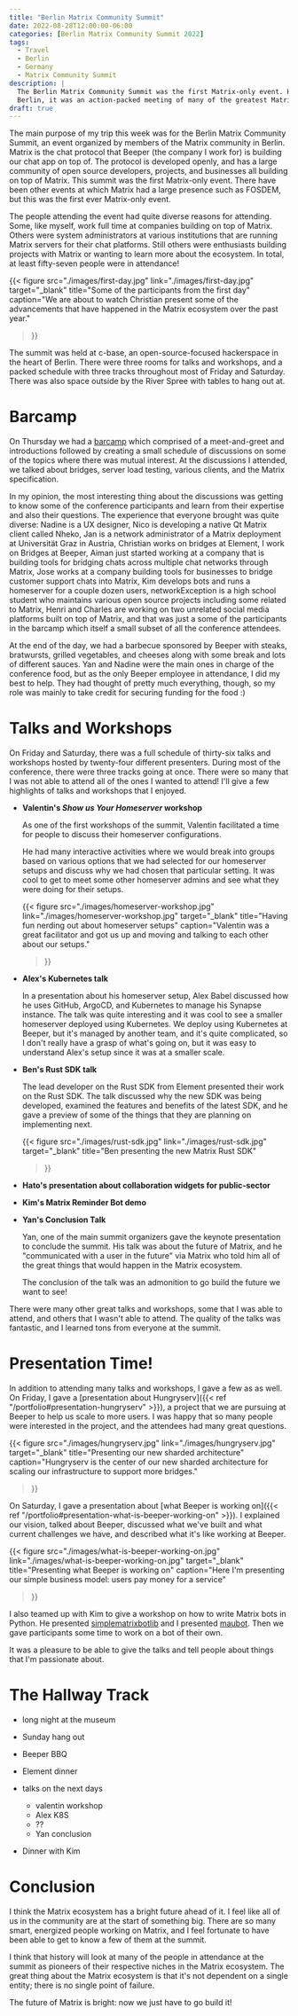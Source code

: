 ```yaml
---
title: "Berlin Matrix Community Summit"
date: 2022-08-28T12:00:00-06:00
categories: [Berlin Matrix Community Summit 2022]
tags:
  - Travel
  - Berlin
  - Germany
  - Matrix Community Summit
description: |
  The Berlin Matrix Community Summit was the first Matrix-only event. Hosted in
  Berlin, it was an action-packed meeting of many of the greatest Matrix-minds.
draft: true
---
```


The main purpose of my trip this week was for the Berlin Matrix Community
Summit, an event organized by members of the Matrix community in Berlin. Matrix
is the chat protocol that Beeper (the company I work for) is building our chat
app on top of. The protocol is developed openly, and has a large community of
open source developers, projects, and businesses all building on top of Matrix.
This summit was the first Matrix-only event. There have been other events at
which Matrix had a large presence such as FOSDEM, but this was the first
ever Matrix-only event.

The people attending the event had quite diverse reasons for attending. Some,
like myself, work full time at companies building on top of Matrix. Others were
system administrators at various institutions that are running Matrix servers
for their chat platforms. Still others were enthusiasts building projects with
Matrix or wanting to learn more about the ecosystem. In total, at least
fifty-seven people were in attendance!

{{< figure
      src="./images/first-day.jpg"
      link="./images/first-day.jpg"
      target="_blank"
      title="Some of the participants from the first day"
      caption="We are about to watch Christian present some of the advancements that have happened in the Matrix ecosystem over the past year."
>}}

The summit was held at c-base, an open-source-focused hackerspace in the heart
of Berlin. There were three rooms for talks and workshops, and a packed schedule
with three tracks throughout most of Friday and Saturday. There was also space
outside by the River Spree with tables to hang out at.

# Barcamp

On Thursday we had a [barcamp](https://en.wikipedia.org/wiki/BarCamp) which
comprised of a meet-and-greet and introductions followed by creating a small
schedule of discussions on some of the topics where there was mutual interest.
At the discussions I attended, we talked about bridges, server load testing,
various clients, and the Matrix specification.

In my opinion, the most interesting thing about the discussions was getting to
know some of the conference participants and learn from their expertise and also
their questions. The experience that everyone brought was quite diverse: Nadine
is a UX designer, Nico is developing a native Qt Matrix client called Nheko, Jan
is a network administrator of a Matrix deployment at Universität Graz in
Austria, Christian works on bridges at Element, I work on Bridges at Beeper,
Aiman just started working at a company that is building tools for bridging
chats across multiple chat networks through Matrix, Jose works at a company
building tools for businesses to bridge customer support chats into Matrix, Kim
develops bots and runs a homeserver for a couple dozen users, networkException
is a high school student who maintains various open source projects including
some related to Matrix, Henri and Charles are working on two unrelated social
media platforms built on top of Matrix, and that was just a some of the
participants in the barcamp which itself a small subset of all the conference
attendees.

At the end of the day, we had a barbecue sponsored by Beeper with steaks,
bratwursts, grilled vegetables, and cheeses along with some break and lots of
different sauces. Yan and Nadine were the main ones in charge of the conference
food, but as the only Beeper employee in attendance, I did my best to help. They
had thought of pretty much everything, though, so my role was mainly to take
credit for securing funding for the food :)

# Talks and Workshops

On Friday and Saturday, there was a full schedule of thirty-six talks and
workshops hosted by twenty-four different presenters. During most of the
conference, there were three tracks going at once. There were so many that I was
not able to attend all of the ones I wanted to attend! I'll give a few
highlights of talks and workshops that I enjoyed.

* **Valentin's *Show us Your Homeserver* workshop**

  As one of the first workshops of the summit, Valentin facilitated a time for
  people to discuss their homeserver configurations.

  He had many interactive activities where we would break into groups based on
  various options that we had selected for our homeserver setups and discuss why
  we had chosen that particular setting. It was cool to get to meet some other
  homeserver admins and see what they were doing for their setups.

  {{< figure
      src="./images/homeserver-workshop.jpg"
      link="./images/homeserver-workshop.jpg"
      target="_blank"
      title="Having fun nerding out about homeserver setups"
      caption="Valentin was a great facilitator and got us up and moving and talking to each other about our setups."
  >}}

* **Alex's Kubernetes talk**

  In a presentation about his homeserver setup, Alex Babel discussed how he uses
  GitHub, ArgoCD, and Kubernetes to manage his Synapse instance. The talk was
  quite interesting and it was cool to see a smaller homeserver deployed using
  Kubernetes. We deploy using Kubernetes at Beeper, but it's managed by another
  team, and it's quite complicated, so I don't really have a grasp of what's
  going on, but it was easy to understand Alex's setup since it was at a smaller
  scale.

* **Ben's Rust SDK talk**

  The lead developer on the Rust SDK from Element presented their work on the
  Rust SDK. The talk discussed why the new SDK was being developed, examined the
  features and benefits of the latest SDK, and he gave a preview of some of the
  things that they are planning on implementing next.

  {{< figure
      src="./images/rust-sdk.jpg"
      link="./images/rust-sdk.jpg"
      target="_blank"
      title="Ben presenting the new Matrix Rust SDK"
  >}}

* **Hato's presentation about collaboration widgets for public-sector**

* **Kim's Matrix Reminder Bot demo**

* **Yan's Conclusion Talk**

  Yan, one of the main summit organizers gave the keynote presentation to
  conclude the summit. His talk was about the future of Matrix, and he
  "communicated with a user in the future" via Matrix who told him all of the
  great things that would happen in the Matrix ecosystem.

  The conclusion of the talk was an admonition to go build the future we want to
  see!

There were many other great talks and workshops, some that I was able to attend,
and others that I wasn't able to attend. The quality of the talks was fantastic,
and I learned tons from everyone at the summit.

# Presentation Time!

In addition to attending many talks and workshops, I gave a few as as well. On
Friday, I gave a [presentation about Hungryserv]({{< ref
"/portfolio#presentation-hungryserv" >}}), a project that we are pursuing at
Beeper to help us scale to more users. I was happy that so many people were
interested in the project, and the attendees had many great questions.

{{< figure
      src="./images/hungryserv.jpg"
      link="./images/hungryserv.jpg"
      target="_blank"
      title="Presenting our new sharded architecture"
      caption="Hungryserv is the center of our new sharded architecture for scaling our infrastructure to support more bridges."
>}}

On Saturday, I gave a presentation about [what Beeper is working on]({{< ref
"/portfolio#presentation-what-is-beeper-working-on" >}}). I explained our
vision, talked about Beeper, discussed what we've built and what current
challenges we have, and described what it's like working at Beeper.

{{< figure
      src="./images/what-is-beeper-working-on.jpg"
      link="./images/what-is-beeper-working-on.jpg"
      target="_blank"
      title="Presenting what Beeper is working on"
      caption="Here I'm presenting our simple business model: users pay money for a service"
>}}

I also teamed up with Kim to give a workshop on how to write Matrix bots in
Python. He presented
[simplematrixbotlib](https://github.com/i10b/simplematrixbotlib/) and I
presented [maubot](https://github.com/maubot/maubot). Then we gave participants
some time to work on a bot of their own.

It was a pleasure to be able to give the talks and tell people about things that
I'm passionate about.

# The Hallway Track

* long night at the museum
* Sunday hang out
* Beeper BBQ
* Element dinner


* talks on the next days
  * valentin workshop
  * Alex K8S
  * ??
  * Yan conclusion

* Dinner with Kim

# Conclusion

I think the Matrix ecosystem has a bright future ahead of it. I feel like all of
us in the community are at the start of something big. There are so many smart,
energized people working on Matrix, and I feel fortunate to have been able to
get to know a few of them at the summit.

I think that history will look at many of the people in attendance at the summit
as pioneers of their respective niches in the Matrix ecosystem. The great thing
about the Matrix ecosystem is that it's not dependent on a single entity; there
is no single point of failure.

The future of Matrix is bright: now we just have to go build it!
